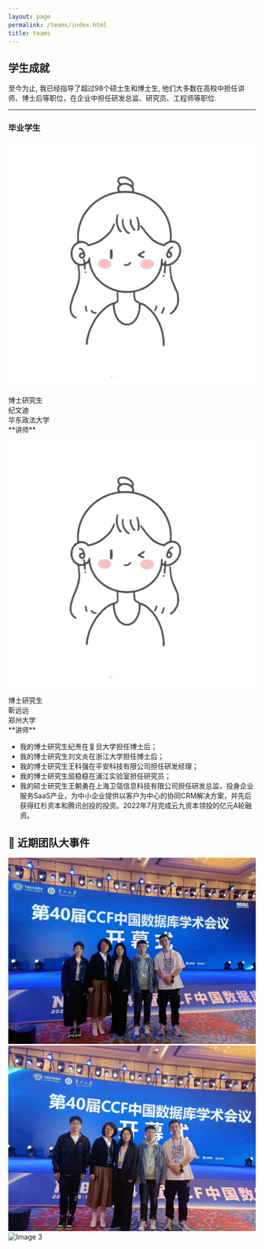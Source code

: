 ```yaml
---
layout: page
permalink: /teams/index.html
title: teams
---
```


## 学生成就

至今为止, 我已经指导了超过98个硕士生和博士生, 他们大多数在高校中担任讲师、博士后等职位，在企业中担任研发总监、研究员、工程师等职位.

---

### 毕业学生
<div class="image-container">
  <div class="image-item">
    <img src="/images/girl.jpg" alt="Image 1">
    <p class="image-description">博士研究生<br>纪文迪<br>华东政法大学<br>**讲师**</p>
  </div>

  <div class="image-item">
    <img src="/images/girl.jpg" alt="Image 2">
    <p class="image-description">博士研究生<br>靳远远<br>郑州大学<br>**讲师**</p>
  </div>
</div>

- 我的博士研究生纪焘在复旦大学担任博士后；
- 我的博士研究生刘文炎在浙江大学担任博士后；
- 我的博士研究生王科强在平安科技有限公司担任研发经理；
- 我的博士研究生屈稳稳在浦江实验室担任研究员；
- 我的硕士研究生王朝勇在上海卫瓴信息科技有限公司担任研发总监，投身企业服务SaaS产业，为中小企业提供以客户为中心的协同CRM解决方案，并先后获得红杉资本和腾讯创投的投资。2022年7月完成云九资本领投的亿元A轮融资。


## 📢 近期团队大事件

<div class="image-carousel">
    <img src="/images/team1.jpg" alt="Image 1">
    <img src="/images/team2.jpg" alt="Image 2">
    <img src="/images/team3.jpg" alt="Image 3">
</div>

<script src="https://yuewj123.github.io/assets/js/main_image.js"></script>
